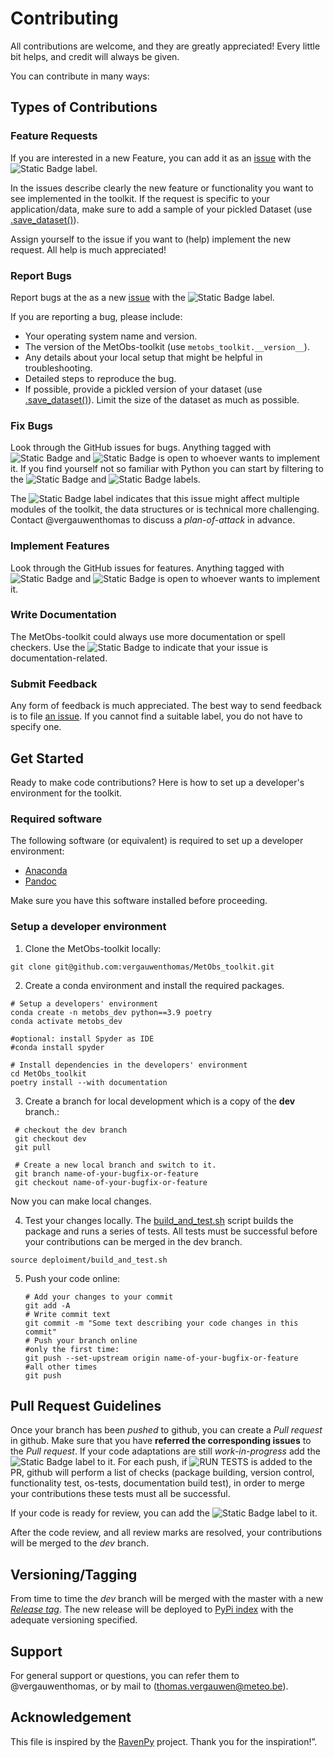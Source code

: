 # Contributing

All contributions are welcome, and they are greatly appreciated! Every little bit helps, and credit will always be given.

You can contribute in many ways:


## Types of Contributions

### Feature Requests

If you are interested in a new Feature, you can add it as an [issue](https://github.com/vergauwenthomas/MetObs_toolkit/issues)
with the ![Static Badge](https://img.shields.io/badge/enhancement%20-%20%23a2eeef?link=https%3A%2F%2Fgithub.com%2Fvergauwenthomas%2FMetObs_toolkit%2Flabels%2Fenhancement)
 label.

In the issues describe clearly the new feature or functionality you want to see implemented in the toolkit. If the request is specific to your application/data, make sure to
add a sample of your pickled Dataset (use [.save_dataset()](https://metobs-toolkit.readthedocs.io/en/latest/reference/api/metobs_toolkit.Dataset.save_dataset.html#metobs_toolkit.Dataset.save_dataset)).

Assign yourself to the issue if you want to (help) implement the new request. All help is much appreciated!

### Report Bugs
Report bugs at the as a new [issue](https://github.com/vergauwenthomas/MetObs_toolkit/issues) with the ![Static Badge](https://img.shields.io/badge/bug%20-%20%23d73a4a) label.

If you are reporting a bug, please include:

* Your operating system name and version.
* The version of the MetObs-toolkit (use `metobs_toolkit.__version__`).
* Any details about your local setup that might be helpful in troubleshooting.
* Detailed steps to reproduce the bug.
* If possible, provide a pickled version of your dataset (use [.save_dataset()](https://metobs-toolkit.readthedocs.io/en/latest/reference/api/metobs_toolkit.Dataset.save_dataset.html#metobs_toolkit.Dataset.save_dataset)). Limit the size of the dataset as much as possible.

### Fix Bugs

Look through the GitHub issues for bugs. Anything tagged with ![Static Badge](https://img.shields.io/badge/bug%20-%20%23d73a4a) and ![Static Badge](https://img.shields.io/badge/invalid%20-%20%23e4e669)
 is open to whoever wants to implement it.
If you find yourself not so familiar with Python you can start by filtering to the ![Static Badge](https://img.shields.io/badge/easy%20-%20%23FED16F)
 and ![Static Badge](https://img.shields.io/badge/good_first_issue%20-%20%237057ff) labels.

The ![Static Badge](https://img.shields.io/badge/tricky%20-%20%230EFDA4)
 label indicates that this issue might affect multiple modules of the toolkit, the data structures or is technical more challenging. Contact @vergauwenthomas to discuss a *plan-of-attack* in advance.

### Implement Features

Look through the GitHub issues for features. Anything tagged with ![Static Badge](https://img.shields.io/badge/enhancement%20-%20%23a2eeef?link=https%3A%2F%2Fgithub.com%2Fvergauwenthomas%2FMetObs_toolkit%2Flabels%2Fenhancement)
 and ![Static Badge](https://img.shields.io/badge/Feature%20-%20%230E8A16) is open to whoever wants to implement it.

### Write Documentation
The MetObs-toolkit could always use more documentation or spell checkers. Use the ![Static Badge](https://img.shields.io/badge/documentation%20-%20%230075ca) to indicate that your issue is documentation-related.

### Submit Feedback
Any form of feedback is much appreciated. The best way to send feedback is to file [an issue](https://github.com/vergauwenthomas/MetObs_toolkit/issues). If you cannot find a suitable label, you do not have to specify one.


## Get Started
Ready to make code contributions? Here is how to set up a developer's environment for the toolkit.

### Required software

The following software (or equivalent) is required to set up a developer environment:
* [Anaconda](https://anaconda.org/)
* [Pandoc](https://pandoc.org/index.html)

Make sure you have this software installed before proceeding.

### Setup a developer environment
1. Clone the MetObs-toolkit locally:

  ```
  git clone git@github.com:vergauwenthomas/MetObs_toolkit.git
  ```
2. Create a conda environment and install the required packages.
  ```
  # Setup a developers' environment
  conda create -n metobs_dev python==3.9 poetry
  conda activate metobs_dev

  #optional: install Spyder as IDE
  #conda install spyder

  # Install dependencies in the developers' environment
  cd MetObs_toolkit
  poetry install --with documentation
  ```
3. Create a branch for local development which is a copy of the **dev** branch.:
 ```
  # checkout the dev branch
  git checkout dev
  git pull

  # Create a new local branch and switch to it.
  git branch name-of-your-bugfix-or-feature
  git checkout name-of-your-bugfix-or-feature
  ```
 Now you can make local changes.

4. Test your changes locally. The [build_and_test.sh](https://github.com/vergauwenthomas/MetObs_toolkit/blob/master/deploiment/build_and_test.sh) script builds the package and runs a series of tests. All tests must be successful before your contributions can be merged in the dev branch.

  ```
  source deploiment/build_and_test.sh
  ```
5. Push your code online:
   ```
   # Add your changes to your commit
   git add -A
   # Write commit text
   git commit -m "Some text describing your code changes in this commit"
   # Push your branch online
   #only the first time:
   git push --set-upstream origin name-of-your-bugfix-or-feature
   #all other times
   git push
   ```

## Pull Request Guidelines
Once your branch has been *pushed* to github, you can create a *Pull request* in github. Make sure that you have **referred the corresponding issues** to the *Pull request*.
If your code adaptations are still *work-in-progress* add the ![Static Badge](https://img.shields.io/badge/WIP%20-%20%23A21079) label to it. For each push, if ![RUN TESTS](https://img.shields.io/badge/RUN%20TESTS%20-%20%2306CB55) is added to the PR,  github will perform a list of checks (package building, version control, functionality test, os-tests, documentation build test), in order to merge your contributions these tests must all be successful.

If your code is ready for review, you can add the ![Static Badge](https://img.shields.io/badge/Ready_for_Review%20-%20%230315E4) label to it.

After the code review, and all review marks are resolved, your contributions will be merged to the *dev* branch.

 ## Versioning/Tagging
 From time to time the *dev* branch will be merged with the master with a new [*Release tag*](https://github.com/vergauwenthomas/MetObs_toolkit/releases). The new release will be deployed to [PyPi index](https://pypi.org/project/MetObs-toolkit/) with the adequate versioning specified.

## Support
For general support or questions, you can refer them to @vergauwenthomas, or by mail to (thomas.vergauwen@meteo.be).

## Acknowledgement
This file is inspired by the [RavenPy](https://github.com/CSHS-CWRA/RavenPy) project. Thank you for the inspiration!”.

